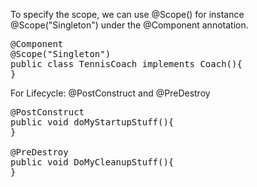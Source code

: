 To specify the scope, we can use @Scope(<Scope name>) for instance  
@Scope("Singleton") under the @Component annotation.  
<pre>
@Component
@Scope("Singleton")
public class TennisCoach implements Coach(){
}
</pre>

For Lifecycle: @PostConstruct and @PreDestroy
<Pre>
@PostConstruct
public void doMyStartupStuff(){
}

@PreDestroy
public void DoMyCleanupStuff(){
}
